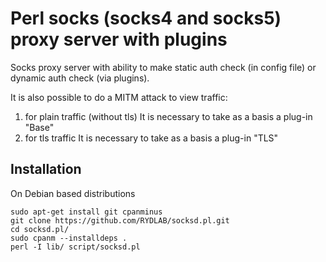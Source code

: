 # Perl socks (socks4 and socks5) proxy server with plugins

Socks proxy server with ability to make static auth check (in config file) or dynamic auth check (via plugins).

It is also possible to do a MITM attack to view traffic:
1. for plain traffic (without tls)
  It is necessary to take as a basis a plug-in "Base"
2. for tls traffic
  It is necessary to take as a basis a plug-in "TLS"

## Installation

On Debian based distributions
```
sudo apt-get install git cpanminus
git clone https://github.com/RYDLAB/socksd.pl.git
cd socksd.pl/
sudo cpanm --installdeps .
perl -I lib/ script/socksd.pl
```
